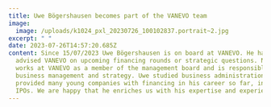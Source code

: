```yaml
---
title: Uwe Bögershausen becomes part of the VANEVO team
image:
  image: /uploads/k1024_pxl_20230726_100102837.portrait~2.jpg
excerpt: " "
date: 2023-07-26T14:57:20.685Z
content: Since 15/07/2023 Uwe Bögershausen is on board at VANEVO. He has already
  advised VANEVO on upcoming financing rounds or strategic questions. Now he
  works at VANEVO as a member of the management board and is responsible for
  business management and strategy. Uwe studied business administration and has
  provided many young companies with financing in his career so far, including 3
  IPOs. We are happy that he enriches us with his expertise and experience!
---
```

